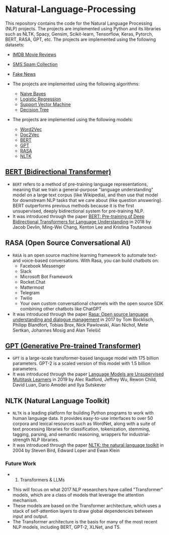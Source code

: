 # Natural-Language-Processing
This repository contains the code for the Natural Language Processing (NLP) projects. The projects are implemented using Python and its libraries such as NLTK, Spacy, Gensim, Scikit-learn, Tensorflow, Keras, Pytorch, BERT, RASA, GPT, etc. The projects are implemented using the following datasets:
* [IMDB Movie Reviews](https://www.kaggle.com/lakshmi25npathi/imdb-dataset-of-50k-movie-reviews)
* [SMS Spam Collection](https://www.kaggle.com/uciml/sms-spam-collection-dataset)
* [Fake News](https://www.kaggle.com/c/fake-news/data)

* The projects are implemented using the following algorithms:
  * [Naive Bayes](https://en.wikipedia.org/wiki/Naive_Bayes_classifier)
  * [Logistic Regression](https://en.wikipedia.org/wiki/Logistic_regression)
  * [Support Vector Machine](https://en.wikipedia.org/wiki/Support-vector_machine)
  * [Decision Tree](https://en.wikipedia.org/wiki/Decision_tree)
  
* The projects are implemented using the following models:
    * [Word2Vec](https://en.wikipedia.org/wiki/Word2vec)
    * [Doc2Vec](https://en.wikipedia.org/wiki/Doc2vec)
    * [BERT](https://en.wikipedia.org/wiki/BERT_(language_model))
    * [GPT](https://en.wikipedia.org/wiki/OpenAI_GPT)
    * [RASA](https://en.wikipedia.org/wiki/Rasa_(software))
    * [NLTK](https://en.wikipedia.org/wiki/Natural_Language_Toolkit)


## [BERT (Bidirectional Transformer)](https://github.com/google-research/bert)
* `BERT` refers to a method of pre-training language representations, meaning that we train a general-purpose "language understanding" model on a large text corpus (like Wikipedia), and then use that model for downstream NLP tasks that we care about (like question answering). BERT outperforms previous methods because it is the first unsupervised, deeply bidirectional system for pre-training NLP.
* It was introduced through the paper [BERT: Pre-training of Deep Bidirectional Transformers for Language Understanding](https://arxiv.org/abs/1810.04805) in 2018 by Jacob Devlin, Ming-Wei Chang, Kenton Lee and Kristina Toutanova

## RASA (Open Source Conversational AI)
* `RASA` is an open source machine learning framework to automate text-and voice-based conversations. With Rasa, you can build chatbots on:
  * Facebook Messenger
  * Slack
  * Microsoft Bot Framework
  * Rocket.Chat
  * Mattermost
  * Telegram
  * Twilio
  * Your own custom conversational channels with the open source SDK combining other chatbots like ChatGPT
* It was introduced through the paper [Rasa: Open source language understanding and dialogue management](https://arxiv.org/abs/1712.05181) in 2017 by Tom Bocklisch, Philipp Blandfort, Tobias Brox, Nick Pawlowski, Alan Nichol, Mete Sertkan, Johannes Mosig and Alan Telešič

## [GPT (Generative Pre-trained Transformer)](https://github.com/openai/gpt-2)
* `GPT` is a large-scale transformer-based language model with 175 billion parameters. GPT-2 is a scaled version of this model with 1.5 billion parameters.
* It was introduced through the paper [Language Models are Unsupervised Multitask Learners](https://d4mucfpksywv.cloudfront.net/better-language-models/language-models.pdf) in 2019 by Alec Radford, Jeffrey Wu, Rewon Child, David Luan, Dario Amodei and Ilya Sutskever

## NLTK (Natural Language Toolkit)
* `NLTK` is a leading platform for building Python programs to work with human language data. It provides easy-to-use interfaces to over 50 corpora and lexical resources such as WordNet, along with a suite of text processing libraries for classification, tokenization, stemming, tagging, parsing, and semantic reasoning, wrappers for industrial-strength NLP libraries.
* It was introduced through the paper [NLTK: the natural language toolkit](https://www.aclweb.org/anthology/J03-4003.pdf) in 2004 by Steven Bird, Edward Loper and Ewan Klein


### Future Work
* 1) Transformers & LLMs 
- This will focus on what 2017 NLP researchers have called "Transformer" models, which are a class of models that leverage the attention mechanism.
- These models are based on the Transformer architecture, which uses a stack of self-attention layers to draw global dependencies between input and output.
- The Transformer architecture is the basis for many of the most recent NLP models, including BERT, GPT-2, XLNet, and T5.